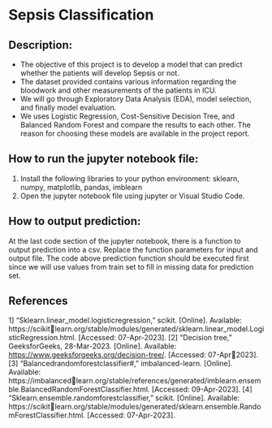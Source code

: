 # Sepsis Classification

## Description:
* The objective of this project is to develop a model that can predict whether the patients will develop Sepsis or not.
* The dataset provided contains various information regarding the bloodwork and other measurements of the patients in ICU.
* We will go through Exploratory Data Analysis (EDA), model selection, and finally model evaluation.
* We uses Logistic Regression, Cost-Sensitive Decision Tree, and Balanced Random Forest and compare the results to each other. The reason for choosing these models are available in the project report.

## How to run the jupyter notebook file:
1. Install the following libraries to your python environment: sklearn, numpy, matplotlib, pandas, imblearn
2. Open the jupyter notebook file using jupyter or Visual Studio Code.

## How to output prediction:
At the last code section of the jupyter notebook, there is a function to output prediction into a csv. Replace the function parameters for input and output file. 
The code above prediction function should be executed first since we will use values from train set to fill in missing data for prediction set.

## References
1] “Sklearn.linear_model.logisticregression,” scikit. [Online]. Available: https://scikitlearn.org/stable/modules/generated/sklearn.linear_model.LogisticRegression.html. [Accessed: 07-Apr-2023].
[2] “Decision tree,” GeeksforGeeks, 28-Mar-2023. [Online]. Available: https://www.geeksforgeeks.org/decision-tree/. [Accessed: 07-Apr2023].
[3] “Balancedrandomforestclassifier#,” imbalanced-learn. [Online]. Available: https://imbalancedlearn.org/stable/references/generated/imblearn.ensemble.BalancedRandomForestClassifier.html. [Accessed: 09-Apr-2023].
[4] “Sklearn.ensemble.randomforestclassifier,” scikit. [Online]. Available: https://scikitlearn.org/stable/modules/generated/sklearn.ensemble.RandomForestClassifier.html. [Accessed: 07-Apr-2023].
